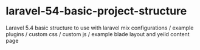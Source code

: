 # laravel-54-basic-project-structure
Laravel 5.4 basic structure to use with laravel mix configurations / example plugins / custom css / custom js / example blade layout and yeild content page
